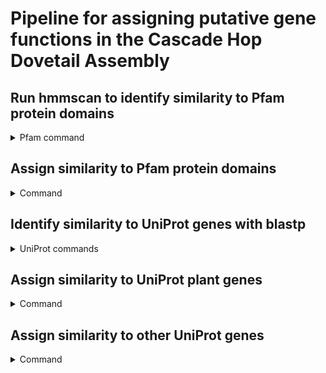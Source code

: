 # Pipeline for assigning putative gene functions in the Cascade Hop Dovetail Assembly 

## Run hmmscan to identify similarity to Pfam protein domains
<details>
<summary>Pfam command</summary>

Pfam release 33.1 (accessed 08/25/2020)

HMMER 3.3

<code>hmmscan --cpu 64 --domtblout combinedHopCascadeDovetail.domtblout Pfam-A.hmm geneModels.pep.fasta > combinedHopCascadeDovetail.err</code>

</details>

## Assign similarity to Pfam protein domains
<details>
<summary>Command</summary>
<code>python assignPfam.py combinedHopCascadeDovetail.domtblout pfamRepeatDomains.txt geneModels.pep.fasta</code>
</details>


## Identify similarity to UniProt genes with blastp
<details>
<summary>UniProt commands</summary>

### hop vs uniprot transposable element genes

<code>blastp -query geneModels.pep.fasta -db uniprot_transposable_element_KW0814.fasta -evalue 1e-3 -outfmt '6 std qcovs' -out hop_vs_uniprotTEs.blastp -num_threads 16</code>

<code>blastp -query uniprot_transposable_element_KW0814.fasta -db blastDB/geneModels.pep.fasta -evalue 1e-3 -outfmt '6 std qcovs' -out uniprotTEs_vs_hop.blastp -num_threads 16</code>

### hop vs uniprot bacteria genes
<code>blastp -query geneModels.pep.fasta -db uniprot_bacteria.fasta -evalue 1e-3 -outfmt '6 std qcovs' -out hop_vs_bacteria.blastp -num_threads 16</code>

<code>blastp -query uniprot_bacteria.fasta -db blastDB/geneModels.pep.fasta -evalue 1e-3 -outfmt '6 std qcovs' -out bacteria_vs_hop.blastp -num_threads 16</code>

### hop vs uniprot virus genes
<code>blastp -query geneModels.pep.fasta -db uniprot_viruses.fasta -evalue 1e-3 -outfmt '6 std qcovs' -out hop_vs_viruses.blastp -num_threads 16</code>

<code>blastp -query uniprot_viruses.fasta -db blastDB/geneModels.pep.fasta -evalue 1e-3 -outfmt '6 std qcovs' -out viruses_vs_hop.blastp -num_threads 16</code>

### hop vs uniprot plant genes
<code>blastp -query geneModels.pep.fasta -db uniprotPlants.fasta -evalue 1e-3 -outfmt '6 std qcovs' -out hop_vs_uniprotPlants.blastp -num_threads 16</code>

<code>blastp -query uniprotPlants.fasta -db blastDB/geneModels.pep.fasta -evalue 1e-3 -outfmt '6 std qcovs' -out uniprotPlants_vs_hop.blastp -num_threads 16</code>
</details>

## Assign similarity to UniProt plant genes
<details>
<summary>Command</summary>
<code>python collectTopUniProtHits.py hop_vs_uniprotPlants.blastp uniprotPlants_vs_hop.blastp uniprotPlants.fasta uniprot_transposable_element_KW0814.fasta TEUniProtGenes.txt 20</code>
</details>

## Assign similarity to other UniProt genes
<details>
<summary>Command</summary>
<code>python getOtherTopUniprotHit.py hop_vs_bacteria.blastp bacteria_vs_hop.blastp uniprot_bacteria.fasta Bacteria 30 hop</code>  


<code>python getOtherTopUniprotHit.py hop_vs_uniprotTEs.blastp uniprotTEs_vs_hop.blastp uniprot_transposable_element_KW0814.fasta UniprotTE 30 hop</code>  

<code>python getOtherTopUniprotHit.py hop_vs_viruses.blastp viruses_vs_hop.blastp uniprot_viruses.fasta Virus 30 hop</code>  

</details>
